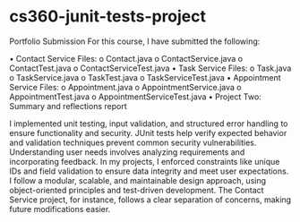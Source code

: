 # cs360-junit-tests-project

Portfolio Submission
For this course, I have submitted the following:

•	Contact Service Files:
    o	Contact.java
    o	ContactService.java
    o	ContactTest.java
    o	ContactServiceTest.java
•	Task Service Files:
    o	Task.java
    o	TaskService.java
    o	TaskTest.java
    o	TaskServiceTest.java
•	Appointment Service Files:
    o	Appointment.java
    o	AppointmentService.java
    o	AppointmentTest.java
    o	AppointmentServiceTest.java
•	Project Two: Summary and reflections report

I implemented unit testing, input validation, and structured error handling to ensure functionality and security. JUnit tests help verify expected behavior and validation techniques prevent common security vulnerabilities. Understanding user needs involves analyzing requirements and incorporating feedback. In my projects, I enforced constraints like unique IDs and field validation to ensure data integrity and meet user expectations. I follow a modular, scalable, and maintainable design approach, using object-oriented principles and test-driven development. The Contact Service project, for instance, follows a clear separation of concerns, making future modifications easier.


